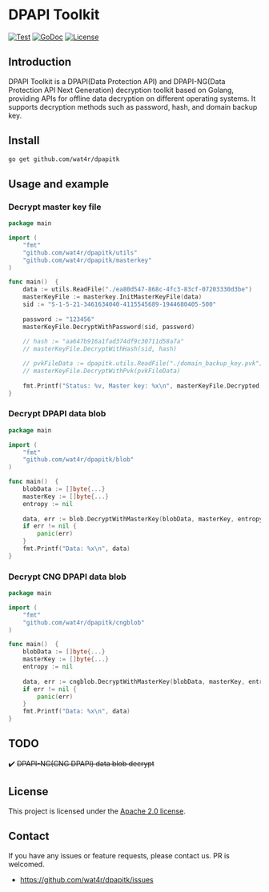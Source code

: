 # DPAPI Toolkit
[![Test](https://github.com/wat4r/dpapitk/workflows/Test/badge.svg)](https://github.com/wat4r/dpapitk/actions)
[![GoDoc](https://pkg.go.dev/badge/github.com/wat4r/dpapitk)](https://pkg.go.dev/github.com/wat4r/dpapitk)
[![License](https://img.shields.io/badge/License-Apache_2.0-blue.svg)](https://opensource.org/licenses/Apache-2.0)


## Introduction
DPAPI Toolkit is a DPAPI(Data Protection API) and DPAPI-NG(Data Protection API Next Generation) decryption toolkit based on Golang, providing APIs for offline data decryption on different operating systems. It supports decryption methods such as password, hash, and domain backup key.


## Install
```bash
go get github.com/wat4r/dpapitk
```


## Usage and example
### Decrypt master key file
```go
package main

import (
    "fmt"
    "github.com/wat4r/dpapitk/utils"
    "github.com/wat4r/dpapitk/masterkey"
)

func main()  {
	data := utils.ReadFile("./ea80d547-868c-4fc3-83cf-07203330d3be")
	masterKeyFile := masterkey.InitMasterKeyFile(data)
	sid := "S-1-5-21-3461634040-4115545689-1944680405-500"
	
	password := "123456"
	masterKeyFile.DecryptWithPassword(sid, password)
	
	// hash := "aa647b916a1fad374df9c30711d58a7a"
	// masterKeyFile.DecryptWithHash(sid, hash)

	// pvkFileData := dpapitk.utils.ReadFile("./domain_backup_key.pvk")
	// masterKeyFile.DecryptWithPvk(pvkFileData)
	
	fmt.Printf("Status: %v, Master key: %x\n", masterKeyFile.Decrypted, masterKeyFile.Key)
}
```


### Decrypt DPAPI data blob
```go
package main

import (
	"fmt"
	"github.com/wat4r/dpapitk/blob"
)

func main()  {
	blobData := []byte{...}
	masterKey := []byte{...}
	entropy := nil
	
	data, err := blob.DecryptWithMasterKey(blobData, masterKey, entropy)
	if err != nil {
		panic(err)
	}
	fmt.Printf("Data: %x\n", data)
}
```


### Decrypt CNG DPAPI data blob
```go
package main

import (
	"fmt"
	"github.com/wat4r/dpapitk/cngblob"
)

func main()  {
	blobData := []byte{...}
	masterKey := []byte{...}
	entropy := nil
	
	data, err := cngblob.DecryptWithMasterKey(blobData, masterKey, entropy)
	if err != nil {
		panic(err)
	}
	fmt.Printf("Data: %x\n", data)
}
```


## TODO
 ✔️ ~~DPAPI-NG(CNG DPAPI) data blob decrypt~~


## License
This project is licensed under the [Apache 2.0 license](LICENSE).



## Contact
If you have any issues or feature requests, please contact us. PR is welcomed.
 - https://github.com/wat4r/dpapitk/issues

